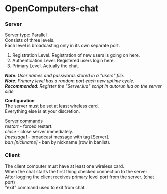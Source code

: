 # OpenComputers-chat

<h3>Server<br /></h3>
Server type: Parallel<br />
Consists of three levels.<br />
Each level is broadcasting only in its own separate port.<br/>

1. Registration Level.    Registration of new users is going on here.<br/>
2. Authentication Level.  Registered users login here.<br/>
3. Primary Level.         Actually the chat.<br/>

<i><b>Note</b>: User names and passwords stored in a "users" file.</i><br/>
<i><b>Note</b>: Primary level has a random port each new uptime cycle.</i><br/>
<i><b>Recommended</b>: Register the "Server.lua" script in autorun.lua on the server side</i><br/>

**Configuration**<br/>
The server must be set at least wireless card.<br/>
Everything else is at your discretion.<br/>

<ins>Server commands</ins><br/>
<i>restart</i> - forced restart.<br/>
<i>close</i> - сlose server immediately.<br/>
<i>[message]</i> - broadcast message with tag [Server].<br/>
<i>ban [nickname]</i> - ban by nickname (row in banlist).<br/>

<h3>Client<br/></h3>

The client computer must have at least one wireless card.<br/>
When the chat starts the first thing checked connection to the server<br/>
After logging the client receives primary level port from the server. (chat port)<br/>
"exit" command used to exit from chat.<br/>
